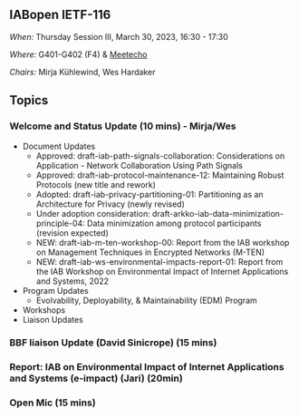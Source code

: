 ## IABopen IETF-116

*When:* Thursday Session III, March 30, 2023, 16:30 - 17:30 

*Where:* G401-G402 (F4) & [Meetecho](https://meetings.conf.meetecho.com/ietf116/?group=iabopen&short=&item=1)

*Chairs:* Mirja Kühlewind, Wes Hardaker

## Topics

### Welcome and Status Update (10 mins) -  Mirja/Wes
* Document Updates
  - Approved: draft-iab-path-signals-collaboration: Considerations on Application - Network Collaboration Using Path Signals
  - Approved: draft-iab-protocol-maintenance-12: Maintaining Robust Protocols (new title and rework)
  - Adopted: draft-iab-privacy-partitioning-01: Partitioning as an Architecture for Privacy (newly revised)
  - Under adoption consideration: draft-arkko-iab-data-minimization-principle-04: Data minimization among protocol participants (revision expected)
  - NEW: draft-iab-m-ten-workshop-00: Report from the IAB workshop on Management Techniques in Encrypted Networks (M-TEN)
  - NEW: draft-iab-ws-environmental-impacts-report-01: Report from the IAB Workshop on Environmental Impact of Internet Applications and Systems, 2022
* Program Updates
  - Evolvability, Deployability, & Maintainability (EDM) Program
* Workshops
* Liaison Updates
  
### BBF liaison Update (David Sinicrope) (15 mins)

### Report: IAB on Environmental Impact of Internet Applications and Systems (e-impact) (Jari) (20min)


### Open Mic (15 mins)

